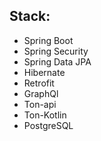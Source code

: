 ## Stack:
- Spring Boot
- Spring Security
- Spring Data JPA
- Hibernate 
- Retrofit
- GraphQl 
- Ton-api
- Ton-Kotlin
- PostgreSQL


